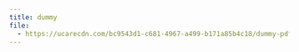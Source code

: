 ```yaml
---
title: dummy
file:
  - https://ucarecdn.com/bc9543d1-c681-4967-a499-b171a85b4c18/dummy-pdf_4.pdf
---
```


